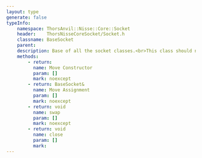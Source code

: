 ```yaml
---
layout: type
generate: false
typeInfo:
    namespace: ThorsAnvil::Nisse::Core::Socket
    header:    ThorsNisseCoreSocket/Socket.h
    classname: BaseSocket
    parent:
    description: Base of all the socket classes.<br>This class should not be directly created.<br>All socket classes are movable but not copyable.
    methods:
        - return:
          name: Move Constructor
          param: []
          mark: noexcept
        - return: BaseSocket&
          name: Move Assignment
          param: []
          mark: noexcept
        - return: void
          name: swap
          param: []
          mark: noexcept
        - return: void
          name: close
          param: []
          mark:
---
```



